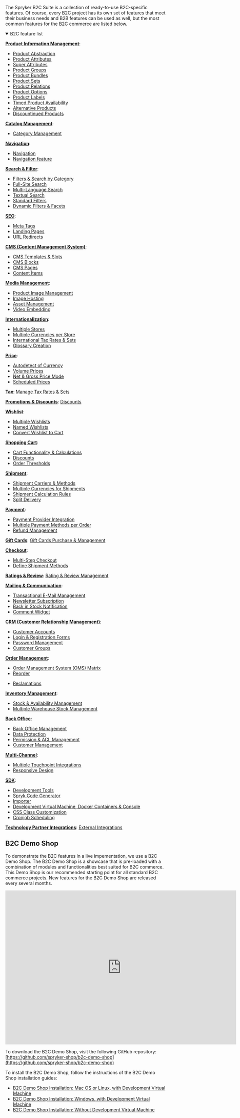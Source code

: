 The Spryker B2С Suite is a collection of ready-to-use B2С-specific features. Of course, every B2С project has its own set of features that meet their business needs and B2B features can be used as well, but the most common features for the B2C commerce are listed below.

<details open>
<summary>B2C feature list</summary>

[**Product Information Management**](https://documentation.spryker.com/docs/product-information-management):

* [Product Abstraction](https://documentation.spryker.com/docs/product-abstraction)
* [Product Attributes](https://documentation.spryker.com/docs/product-attributes)
* [Super Attributes](https://documentation.spryker.com/docs/super-attributes)
* [Product Groups](https://documentation.spryker.com/docs/product-group)
* [Product Bundles](https://documentation.spryker.com/docs/product-bundle)
* [Product Sets](https://documentation.spryker.com/docs/product-set)
* [Product Relations](https://documentation.spryker.com/docs/product-relations)
* [Product Options](https://documentation.spryker.com/docs/product-options-2)
* [Product Labels](https://documentation.spryker.com/docs/product-label)
* [Timed Product Availability](https://documentation.spryker.com/docs/product-ttl)
* [Alternative Products](https://documentation.spryker.com/docs/alternative-products)
* [Discountinued Products](https://documentation.spryker.com/docs/discontinued-products)

[**Catalog Management**](https://documentation.spryker.com/docs/catalog-management):

* [Category Management](https://documentation.spryker.com/docs/category-management)
<!---* [Product to Category Association](https://documentation.spryker.com/docs/product-to-category-association)
* [Category Hierarchy](https://documentation.spryker.com/docs/define-category-hierarchy)
* [Product Catalog Management](https://documentation.spryker.com/docs/product-catalog-management)-->

[**Navigation**](https://documentation.spryker.com/docs/navigation):

* [Navigation](https://documentation.spryker.com/docs/en/navigation-feature-summary) 
* [Navigation feature](https://documentation.spryker.com/docs/en/navigation-feature-summary)


[**Search & Filter**](https://documentation.spryker.com/docs/search-filter):

* [Filters & Search by Category](https://documentation.spryker.com/docs/filter-search-by-category)
* [Full-Site Search](https://documentation.spryker.com/docs/full-site-search)
* [Multi-Language Search](https://documentation.spryker.com/docs/multi-language-search)
* [Textual Search](https://documentation.spryker.com/docs/textual-search)
* [Standard Filters](https://documentation.spryker.com/docs/standard-filters)
* [Dynamic Filters & Facets](https://documentation.spryker.com/docs/dynamic-filter-facets)

[**SEO**](https://documentation.spryker.com/docs/seo):

* [Meta Tags](https://documentation.spryker.com/docs/meta-tags)
* [Landing Pages](https://documentation.spryker.com/docs/landing-pages)
* [URL Redirects](https://documentation.spryker.com/docs/url-redirects)

[**CMS (Content Management System)**](https://documentation.spryker.com/docs/cms):

* [CMS Templates & Slots](https://documentation.spryker.com/docs/templates-slots)
* [CMS Blocks](https://documentation.spryker.com/docs/cms-block)
* [CMS Pages](https://documentation.spryker.com/docs/cms-page)
* [Content Items](https://documentation.spryker.com/docs/content-items-201907)

[**Media Management**](https://documentation.spryker.com/docs/media-management):

* [Product Image Management](https://documentation.spryker.com/docs/product-image-management-201907)
* [Image Hosting](https://documentation.spryker.com/docs/image-hosting)
* [Asset Management](https://documentation.spryker.com/docs/asset-management)
* [Video Embedding](https://documentation.spryker.com/docs/video-embedding)

[**Internationalization**](https://documentation.spryker.com/docs/internationalization):

* [Multiple Stores](https://documentation.spryker.com/docs/multiple-stores)
* [Multiple Currencies per Store](https://documentation.spryker.com/docs/multiple-currencies-per-store)
* [International Tax Rates & Sets](https://documentation.spryker.com/docs/international-tax-rates-sets)
* [Glossary Creation](https://documentation.spryker.com/docs/glossary-creation)

[**Price**](https://documentation.spryker.com/docs/price):

* [Autodetect of Currency](https://documentation.spryker.com/docs/auto-detect-currency)
* [Volume Prices](https://documentation.spryker.com/docs/volume-prices)
* [Net & Gross Price Mode](https://documentation.spryker.com/docs/net-gross-price)
* [Scheduled Prices](https://documentation.spryker.com/docs/scheduled-prices-201907)

[**Tax**](https://documentation.spryker.com/docs/tax):
[Manage Tax Rates & Sets](https://documentation.spryker.com/docs/manage-tax-rates-sets)

[**Promotions & Discounts**](https://documentation.spryker.com/docs/promotions-discount):
[Discounts](https://documentation.spryker.com/docs/discount)

[**Wishlist**](https://documentation.spryker.com/docs/wishlist):

* [Multiple Wishlists](https://documentation.spryker.com/docs/multiple-wishlists)
* [Named Wishlists](https://documentation.spryker.com/docs/multiple-wishlists)
* [Convert Wishlist to Cart](https://documentation.spryker.com/docs/convert-wishlist-cart)

[**Shopping Cart**](https://documentation.spryker.com/docs/cart):

* [Cart Functionality & Calculations](https://documentation.spryker.com/docs/cart-functionality-calculations)
* [Discounts](https://documentation.spryker.com/docs/en/discount-feature-overview)
* [Order Thresholds](https://documentation.spryker.com/docs/en/order-thresholds)

[**Shipment**](https://documentation.spryker.com/docs/shipment):

* [Shipment Carriers & Methods](https://documentation.spryker.com/docs/shipment-carriers-methods)
* [Multiple Currencies for Shipments](https://documentation.spryker.com/docs/multiple-currency-shipment)
* [Shipment Calculation Rules](https://documentation.spryker.com/docs/shipment-calculation-rules)
* [Split Delivery](https://documentation.spryker.com/docs/split-delivery)

[**Payment**](https://documentation.spryker.com/docs/payment):

* [Payment Provider Integration](https://documentation.spryker.com/docs/payment-provider-integration)
* [Multiple Payment Methods per Order](https://documentation.spryker.com/docs/payment-methods-overview)
* [Refund Management](https://documentation.spryker.com/docs/refund-management)

[**Gift Cards**](https://documentation.spryker.com/docs/gift-card):
[Gift Cards Purchase & Management](https://documentation.spryker.com/docs/gift-card-purchase-management-201907)

[**Checkout**](https://documentation.spryker.com/docs/checkout):

* [Multi-Step Checkout](https://documentation.spryker.com/docs/multi-step-checkout)
* [Define Shipment Methods](https://documentation.spryker.com/v6/docs/en/shipment-carriers-methods)

[**Ratings & Review**](https://documentation.spryker.com/docs/rating-reviews):
[Rating & Review Management](https://documentation.spryker.com/docs/rating-revew-management)

[**Mailing & Communication**](https://documentation.spryker.com/docs/mailing-communication):

* [Transactional E-Mail Management](https://documentation.spryker.com/docs/transactional-email-management)
* [Newsletter Subscription](https://documentation.spryker.com/docs/newsletter-subscription)
* [Back in Stock Notification](https://documentation.spryker.com/docs/product-is-available-again-201903)
* [Comment Widget](https://documentation.spryker.com/docs/comments-201907)

[**CRM (Customer Relationship Management)**](https://documentation.spryker.com/docs/crm):

* [Customer Accounts](https://documentation.spryker.com/docs/customer-accounts)
* [Login & Registration Forms](https://documentation.spryker.com/docs/login-registration)
* [Password Management](https://documentation.spryker.com/docs/password-management)
* [Customer Groups](https://documentation.spryker.com/docs/customer-groups)

[**Order Management**](https://documentation.spryker.com/docs/order-management):

* [Order Management System (OMS) Matrix](https://documentation.spryker.com/docs/oms-matrix)
* [Reorder](https://documentation.spryker.com/docs/reorder)
<!---* [Order Processing](https://documentation.spryker.com/docs/order-processing)-->
* [Reclamations](https://documentation.spryker.com/docs/reclamations-201903)

[**Inventory Management**](https://documentation.spryker.com/docs/inventory-management):

* [Stock & Availability Management](https://documentation.spryker.com/docs/stock-availability-management)
* [Multiple Warehouse Stock Management](https://documentation.spryker.com/docs/multiple-warehouse-stock)

[**Back Office**](https://documentation.spryker.com/docs/back-office):

* [Back Office Management](https://documentation.spryker.com/docs/administration-interface)
* [Data Protection](https://documentation.spryker.com/docs/data-protection)
* [Permission & ACL Management](https://documentation.spryker.com/docs/permission-acl)
* [Customer Management](https://documentation.spryker.com/docs/manage-customer-accounts)

[**Multi-Channel**](https://documentation.spryker.com/docs/multi-channel):

* [Multiple Touchpoint Integrations](https://documentation.spryker.com/docs/multiple-touchpoint-integration)
* [Responsive Design](https://documentation.spryker.com/docs/responsive-design)

[**SDK**](https://documentation.spryker.com/docs/development):

* [Development Tools](https://documentation.spryker.com/docs/development-tools)
* [Spryk Code Generator](https://documentation.spryker.com/docs/spryk-201903)
* [Importer](https://documentation.spryker.com/docs/importer)
* [Development Virtual Machine, Docker Containers & Console](https://documentation.spryker.com/docs/devvm)
* [CSS Class Customization](https://documentation.spryker.com/docs/css-class-customization)
* [Cronjob Scheduling](https://documentation.spryker.com/docs/cronjob-scheduling)

[**Technology Partner Integrations**](https://documentation.spryker.com/docs/technology-partner-integrations):
[External Integrations](https://documentation.spryker.com/docs/partner-integration)
<br>
</details>

## B2C Demo Shop
To demonstrate the B2C features in a live impementation, we use a B2C Demo Shop. The B2C Demo Shop is a showcase that is pre-loaded with a combination of modules and functionalities best suited for B2C commerce. This Demo Shop is our recommended starting point for all standard B2C commerce projects. New features for the B2C Demo Shop are released every several months.

<iframe src="https://fast.wistia.net/embed/iframe/e169fy8miw" title="B2C Demo Shop Overview" allowtransparency="true" frameborder="0" scrolling="no" class="wistia_embed" name="wistia_embed" allowfullscreen="0" mozallowfullscreen="0" webkitallowfullscreen="0" oallowfullscreen="0" msallowfullscreen="0" width="720" height="480"></iframe>
    
To download the B2C Demo Shop, visit the following GitHub repository: [https://github.com/spryker-shop/b2c-demo-shop](https://github.com/spryker-shop/b2c-demo-shop)
    
To install the B2C Demo Shop, follow the instructions of the B2C Demo Shop installation guides:

* [B2C Demo Shop Installation: Mac OS or Linux, with Development Virtual Machine](https://documentation.spryker.com/docs/installation-guide-b2c)
* [B2C Demo Shop Installation: Windows, with Development Virtual Machine](https://documentation.spryker.com/docs/b2c-demo-shop-installation-windows-with-development-virtual-machine)
* [B2C Demo Shop Installation: Without Development Virtual Machine](https://documentation.spryker.com/docs/b2c-demo-shop-installation-without-development-virtual-machine)